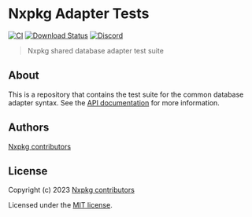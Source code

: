 # Nxpkg Adapter Tests

[![CI](https://github.com/nxpkg/nxpkg/workflows/Node.js%20CI/badge.svg)](https://github.com/nxpkg/nxpkg/actions?query=workflow%3A%22Node.js+CI%22)
[![Download Status](https://img.shields.io/npm/dm/@nxpkg/adapter-commons.svg?style=flat-square)](https://www.npmjs.com/package/@nxpkg/adapter-commons)
[![Discord](https://badgen.net/badge/icon/discord?icon=discord&label)](https://discord.gg/qa8kez8QBx)

> Nxpkg shared database adapter test suite

## About

This is a repository that contains the test suite for the common database adapter syntax. See the [API documentation](https://docs.nxpkg.khulnasoft.com/api/databases/common.html) for more information.

## Authors

[Nxpkg contributors](https://github.com/nxpkg/adapter-tests/graphs/contributors)

## License

Copyright (c) 2023 [Nxpkg contributors](https://github.com/nxpkg/nxpkg/graphs/contributors)

Licensed under the [MIT license](LICENSE).
